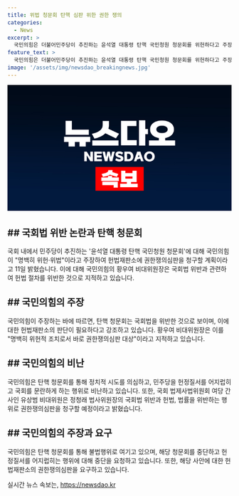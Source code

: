 ```yaml
---
title: 위법 청문회 탄핵 심판 위한 권한 쟁의
categories:
  - News
excerpt: >
  국민의힘은 더불어민주당이 추진하는 윤석열 대통령 탄핵 국민청원 청문회를 위헌하다고 주장하며 헌법재판소에 권한쟁의심판을 청구할 계획이라고 밝혔다. 황우여 비상대책위원장은 탄핵 청문회를 권한쟁의심판 대상으로 지적하고, 대선불복의 심리를 언급하여 민주당의 정치적 시도를 지적했다. 또한, 국회 법제사법위원회 여당 간사인 유상범 비상대책위원도 헌법과 법률을 위반하고 있다고 주장하며 헌재에 권한쟁의심판을 청구할 예정이라고 밝혔다.
feature_text: >
  국민의힘은 더불어민주당이 추진하는 윤석열 대통령 탄핵 국민청원 청문회를 위헌하다고 주장하며 헌법재판소에 권한쟁의심판을 청구할 계획이라고 밝혔다. 황우여 비상대책위원장은 탄핵 청문회를 권한쟁의심판 대상으로 지적하고, 대선불복의 심리를 언급하여 민주당의 정치적 시도를 지적했다. 또한, 국회 법제사법위원회 여당 간사인 유상범 비상대책위원도 헌법과 법률을 위반하고 있다고 주장하며 헌재에 권한쟁의심판을 청구할 예정이라고 밝혔다.
image: '/assets/img/newsdao_breakingnews.jpg'
---
```


<p><img src="/assets/img/newsdao_breakingnews.jpg" alt="bookingtag 속보" /></p>

<h2 data-ke-size="size26">## 국회법 위반 논란과 탄핵 청문회</h2>

<p>국회 내에서 민주당이 추진하는 '윤석열 대통령 탄핵 국민청원 청문회'에 대해 국민의힘이 "명백히 위헌·위법"이라고 주장하여 헌법재판소에 권한쟁의심판을 청구할 계획이라고 11일 밝혔습니다. 이에 대해 국민의힘의 황우여 비대위원장은 국회법 위반과 관련하여 헌법 절차를 위반한 것으로 지적하고 있습니다.</p>

<h2 data-ke-size="size26">## 국민의힘의 주장</h2>

<p>국민의힘이 주장하는 바에 따르면, 탄핵 청문회는 국회법을 위반한 것으로 보이며, 이에 대한 헌법재판소의 판단이 필요하다고 강조하고 있습니다. 황우여 비대위원장은 이를 "명백히 위헌적 조치로서 바로 권한쟁의심판 대상"이라고 지적하고 있습니다.</p>

<h2 data-ke-size="size26">## 국민의힘의 비난</h2>

<p>국민의힘은 탄핵 청문회를 통해 정치적 시도를 의심하고, 민주당을 헌정질서를 어지럽히고 국회를 문란하게 하는 행위로 비난하고 있습니다. 또한, 국회 법제사법위원회 여당 간사인 유상범 비대위원은 정청래 법사위원장의 국회법 위반과 헌법, 법률을 위반하는 행위로 권한쟁의심판을 청구할 예정이라고 밝혔습니다.</p>

<h2 data-ke-size="size26">## 국민의힘의 주장과 요구</h2>

<p>국민의힘은 탄핵 청문회를 통해 불법행위로 여기고 있으며, 해당 청문회를 중단하고 헌정질서를 어지럽히는 행위에 대해 중단을 요청하고 있습니다. 또한, 해당 사안에 대한 헌법재판소의 권한쟁의심판을 요구하고 있습니다.</p>
실시간 뉴스 속보는, <a href="https://newsdao.kr" rel="dofollow">https://newsdao.kr</a>


